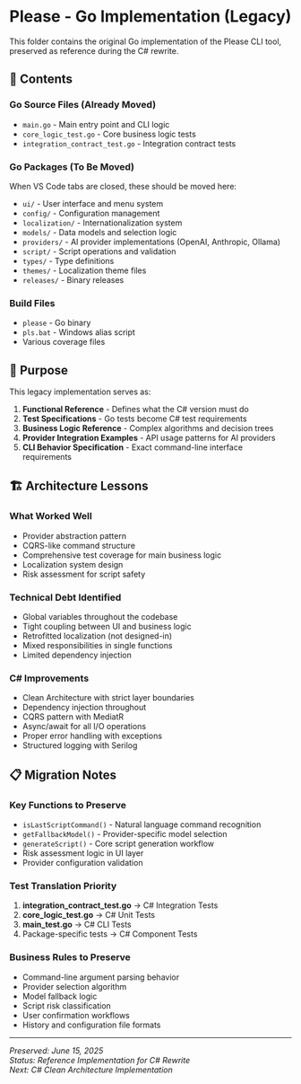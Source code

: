 # Please - Go Implementation (Legacy)

This folder contains the original Go implementation of the Please CLI tool, preserved as reference during the C# rewrite.

## 📂 **Contents**

### **Go Source Files (Already Moved)**
- `main.go` - Main entry point and CLI logic
- `core_logic_test.go` - Core business logic tests
- `integration_contract_test.go` - Integration contract tests

### **Go Packages (To Be Moved)**
When VS Code tabs are closed, these should be moved here:
- `ui/` - User interface and menu system
- `config/` - Configuration management
- `localization/` - Internationalization system
- `models/` - Data models and selection logic
- `providers/` - AI provider implementations (OpenAI, Anthropic, Ollama)
- `script/` - Script operations and validation
- `types/` - Type definitions
- `themes/` - Localization theme files
- `releases/` - Binary releases

### **Build Files**
- `please` - Go binary
- `pls.bat` - Windows alias script
- Various coverage files

## 🎯 **Purpose**

This legacy implementation serves as:

1. **Functional Reference** - Defines what the C# version must do
2. **Test Specifications** - Go tests become C# test requirements  
3. **Business Logic Reference** - Complex algorithms and decision trees
4. **Provider Integration Examples** - API usage patterns for AI providers
5. **CLI Behavior Specification** - Exact command-line interface requirements

## 🏗️ **Architecture Lessons**

### **What Worked Well**
- Provider abstraction pattern
- CQRS-like command structure
- Comprehensive test coverage for main business logic
- Localization system design
- Risk assessment for script safety

### **Technical Debt Identified**
- Global variables throughout the codebase
- Tight coupling between UI and business logic
- Retrofitted localization (not designed-in)
- Mixed responsibilities in single functions
- Limited dependency injection

### **C# Improvements**
- Clean Architecture with strict layer boundaries
- Dependency injection throughout
- CQRS pattern with MediatR
- Async/await for all I/O operations
- Proper error handling with exceptions
- Structured logging with Serilog

## 📋 **Migration Notes**

### **Key Functions to Preserve**
- `isLastScriptCommand()` - Natural language command recognition
- `getFallbackModel()` - Provider-specific model selection
- `generateScript()` - Core script generation workflow
- Risk assessment logic in UI layer
- Provider configuration validation

### **Test Translation Priority**
1. **integration_contract_test.go** → C# Integration Tests
2. **core_logic_test.go** → C# Unit Tests  
3. **main_test.go** → C# CLI Tests
4. Package-specific tests → C# Component Tests

### **Business Rules to Preserve**
- Command-line argument parsing behavior
- Provider selection algorithm
- Model fallback logic
- Script risk classification
- User confirmation workflows
- History and configuration file formats

---

*Preserved: June 15, 2025*  
*Status: Reference Implementation for C# Rewrite*  
*Next: C# Clean Architecture Implementation*
